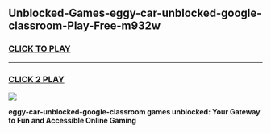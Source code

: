 
## Unblocked-Games-eggy-car-unblocked-google-classroom-Play-Free-m932w
<h3>
<a href="https://premium76.site?title=eggy-car-unblocked-google-classroom&ref=21A">CLICK TO PLAY</a></h3>
<hr>

<h3>
<a href="https://premium76.site?title=eggy-car-unblocked-google-classroom&ref=21A">CLICK 2 PLAY</a>
  
</h3>

<a href="https://premium76.site?title=eggy-car-unblocked-google-classroom&ref=21A"><img src="https://clearcache.store/games.png"></a>


**eggy-car-unblocked-google-classroom games unblocked: Your Gateway to Fun and Accessible Online Gaming**
